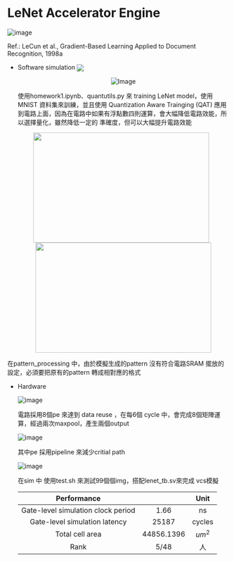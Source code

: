 # LeNet Accelerator Engine
![image](https://production-media.paperswithcode.com/methods/LeNet_Original_Image_48T74Lc.jpg)

Ref.: LeCun et al., Gradient-Based Learning Applied to Document Recognition, 1998a
* Software simulation
   <img src="https://github.com/user-attachments/assets/ad0d2a52-3099-4488-958f-46ca55a08412" div align =center />
  
   <div align="center">
   <img src="https://github.com/user-attachments/assets/bf557c8b-06c6-45da-8a75-a68cbf854c04" alt="Image" />
   </div>
   
  使用homework1.ipynb、quantutils.py 來 training LeNet model，使用 MNIST 資料集來訓練，並且使用 Quantization Aware Trainging (QAT) 應用到電路上面，因為在電路中如果有浮點數四則運算，會大幅降低電路效能，所以選擇量化，雖然降低一定的
  準確度，但可以大幅提升電路效能

  <div align="center">
  <img src="https://github.com/user-attachments/assets/43a3dcd9-e2bf-4eda-ad6f-8b57b95ba3a4" width="400" height="250" style="display: inline-block; margin-right: 10px;" />
  <img src="https://github.com/user-attachments/assets/416bd201-6ae4-4d0d-8340-f9064cee8ca9" width="400" height="250" style="display: inline-block;" />
</div>
  在pattern_processing 中，由於模擬生成的pattern 沒有符合電路SRAM 擺放的設定，必須要把原有的pattern 轉成相對應的格式
  
* Hardware

  ![image](https://github.com/user-attachments/assets/647fee80-cd94-44cb-ac6b-d956b9eb5bf6)

  電路採用8個pe 來達到 data reuse ，在每6個 cycle 中，會完成8個矩陣運算，經過兩次maxpool，產生兩個output

  ![image](https://github.com/user-attachments/assets/75153f78-8083-4d02-9fce-1f864a61c473)

  其中pe 採用pipeline 來減少critial path
  
  ![image](https://github.com/user-attachments/assets/174c8385-8aef-4ade-ae33-a402d2179d36)
  
  在sim 中 使用test.sh 來測試99個個img，搭配lenet_tb.sv來完成 vcs模擬

  |  Performance   |   | Unit |   
  |  :----:  | :----:  |   :----:  |
  | Gate-level simulation clock period  | 1.66  |ns|
  | Gate-level simulation latency | 25187  |cycles|
  | Total cell area | 44856.1396 | $um^2$|
  | Rank | 5/48 | 人|

  
